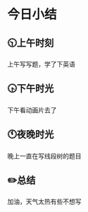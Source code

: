 # 今日小结

## :clock1030:上午时刻

上午写写题，学了下英语


## :clock430:下午时光

下午看动画片去了

## :clock11:夜晚时光

晚上一直在写线段树的题目

## :pencil2:总结

加油，天气太热有些不想写
